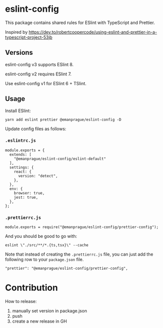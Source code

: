 # eslint-config

This package contains shared rules for ESlint with TypeScript and Prettier.

Inspired by https://dev.to/robertcoopercode/using-eslint-and-prettier-in-a-typescript-project-53jb

## Versions

eslint-config v3 supports ESlint 8.

eslint-config v2 requires ESlint 7.

Use eslint-config v1 for ESlint 6 + TSlint.

## Usage

Install ESlint:

    yarn add eslint prettier @emanprague/eslint-config -D

Update config files as follows:

### `.eslintrc.js`

    module.exports = {
      extends: [
        "@emanprague/eslint-config/eslint-default"
      ],
      settings: {
        react: {
          version: "detect",
        },
      },
      env: {
        browser: true,
        jest: true,
      },
    };

### `.prettierrc.js`

    module.exports = require("@emanprague/eslint-config/prettier-config");

And you should be good to go with:

```console
eslint \"./src/**/*.{ts,tsx}\" --cache
```

Note that instead of creating the `.prettierrc.js` file, you can just add the following row to your `package.json` file.

    "prettier": "@emanprague/eslint-config/prettier-config",


# Contribution

How to release:
 1. manually set version in package.json
 1. push
 1. create a new release in GH
